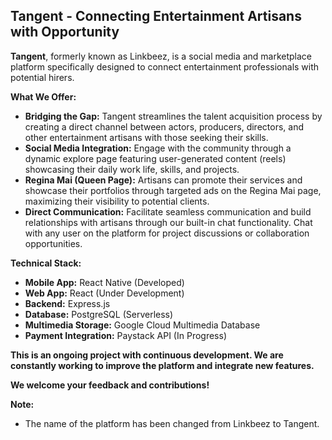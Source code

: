 ## Tangent - Connecting Entertainment Artisans with Opportunity

**Tangent**, formerly known as Linkbeez, is a social media and marketplace platform specifically designed to connect entertainment professionals with potential hirers.

**What We Offer:**

* **Bridging the Gap:** Tangent streamlines the talent acquisition process by creating a direct channel between actors, producers, directors, and other entertainment artisans with those seeking their skills.
* **Social Media Integration:**  Engage with the community through a dynamic explore page featuring user-generated content (reels) showcasing their daily work life, skills, and projects. 
* **Regina Mai (Queen Page):**  Artisans can promote their services and showcase their portfolios through targeted ads on the Regina Mai page, maximizing their visibility to potential clients.
* **Direct Communication:** Facilitate seamless communication and build relationships with artisans through our built-in chat functionality. Chat with any user on the platform for project discussions or collaboration opportunities.

**Technical Stack:**

* **Mobile App:** React Native (Developed)
* **Web App:** React (Under Development)
* **Backend:** Express.js
* **Database:** PostgreSQL (Serverless)
* **Multimedia Storage:** Google Cloud Multimedia Database
* **Payment Integration:** Paystack API (In Progress)

**This is an ongoing project with continuous development. We are constantly working to improve the platform and integrate new features.**

**We welcome your feedback and contributions!**

**Note:**

* The name of the platform has been changed from Linkbeez to Tangent.

